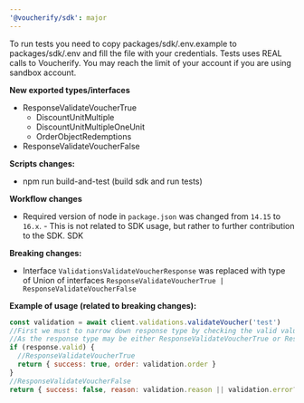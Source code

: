 ```yaml
---
'@voucherify/sdk': major
---
```


To run tests you need to copy packages/sdk/.env.example to packages/sdk/.env and fill the file with your credentials.
Tests uses REAL calls to Voucherify. You may reach the limit of your account if you are using sandbox account.

**New exported types/interfaces**
- ResponseValidateVoucherTrue
  - DiscountUnitMultiple
  - DiscountUnitMultipleOneUnit
  - OrderObjectRedemptions
- ResponseValidateVoucherFalse

**Scripts changes:**
- npm run build-and-test (build sdk and run tests)

**Workflow changes**
- Required version of node in `package.json` was changed from `14.15` to `16.x`. - This is not related to SDK usage, but rather to further contribution to the SDK. SDK 

**Breaking changes:**
- Interface `ValidationsValidateVoucherResponse` was replaced with type of Union of interfaces `ResponseValidateVoucherTrue | ResponseValidateVoucherFalse`

**Example of usage (related to breaking changes):**
```js
const validation = await client.validations.validateVoucher('test')
//First we must to narrow down response type by checking the valid value
//As the response type may be either ResponseValidateVoucherTrue or ResponseValidateVoucherFalse
if (response.valid) {
  //ResponseValidateVoucherTrue
  return { success: true, order: validation.order }
}
//ResponseValidateVoucherFalse
return { success: false, reason: validation.reason || validation.error?.message || 'Unknown error' }
```

